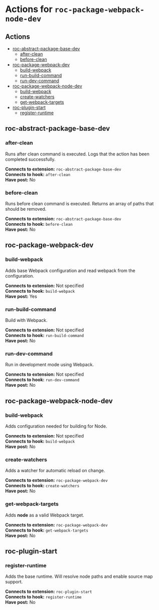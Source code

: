 # Actions for `roc-package-webpack-node-dev`

## Actions
* [roc-abstract-package-base-dev](#roc-abstract-package-base-dev)
  * [after-clean](#after-clean)
  * [before-clean](#before-clean)
* [roc-package-webpack-dev](#roc-package-webpack-dev)
  * [build-webpack](#build-webpack)
  * [run-build-command](#run-build-command)
  * [run-dev-command](#run-dev-command)
* [roc-package-webpack-node-dev](#roc-package-webpack-node-dev)
  * [build-webpack](#build-webpack-1)
  * [create-watchers](#create-watchers)
  * [get-webpack-targets](#get-webpack-targets)
* [roc-plugin-start](#roc-plugin-start)
  * [register-runtime](#register-runtime)

## roc-abstract-package-base-dev

### after-clean

Runs after clean command is executed. Logs that the action has been completed successfully.

__Connects to extension:__ `roc-abstract-package-base-dev`  
__Connects to hook:__ `after-clean`  
__Have post:__ No  

### before-clean

Runs before clean command is executed. Returns an array of paths that should be removed.

__Connects to extension:__ `roc-abstract-package-base-dev`  
__Connects to hook:__ `before-clean`  
__Have post:__ No  

## roc-package-webpack-dev

### build-webpack

Adds base Webpack configuration and read webpack from the configuration.

__Connects to extension:__ Not specified  
__Connects to hook:__ `build-webpack`  
__Have post:__ Yes  

### run-build-command

Build with Webpack.

__Connects to extension:__ Not specified  
__Connects to hook:__ `run-build-command`  
__Have post:__ No  

### run-dev-command

Run in development mode using Webpack.

__Connects to extension:__ Not specified  
__Connects to hook:__ `run-dev-command`  
__Have post:__ No  

## roc-package-webpack-node-dev

### build-webpack

Adds configuration needed for building for Node.

__Connects to extension:__ Not specified  
__Connects to hook:__ `build-webpack`  
__Have post:__ No  

### create-watchers

Adds a watcher for automatic reload on change.

__Connects to extension:__ `roc-package-webpack-dev`  
__Connects to hook:__ `create-watchers`  
__Have post:__ No  

### get-webpack-targets

Adds __node__ as a valid Webpack target.

__Connects to extension:__ `roc-package-webpack-dev`  
__Connects to hook:__ `get-webpack-targets`  
__Have post:__ No  

## roc-plugin-start

### register-runtime

Adds the base runtime. Will resolve node paths and enable source map support.

__Connects to extension:__ `roc-plugin-start`  
__Connects to hook:__ `register-runtime`  
__Have post:__ No  
